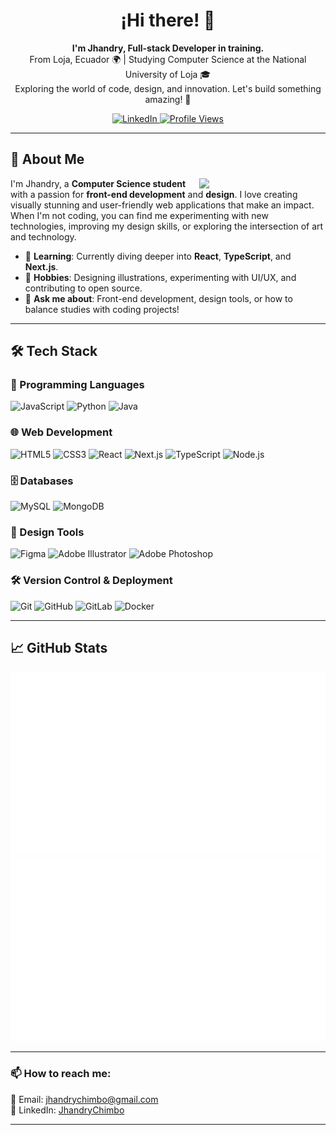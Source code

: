 <h1 align="center">¡Hi there! 👋</h1>

<p align="center">
  <strong>I'm Jhandry, Full-stack Developer in training.</strong><br>
  From Loja, Ecuador 🌍 | Studying Computer Science at the National University of Loja 🎓<br>
  Exploring the world of code, design, and innovation. Let's build something amazing! 🚀
</p>

<p align="center">
  <a href="https://www.linkedin.com/in/jhandrychimbo/">
    <img src="https://img.shields.io/badge/LinkedIn-%230077B5.svg?logo=linkedin&logoColor=white" alt="LinkedIn">
    <img src="https://komarev.com/ghpvc/?username=JhandryChimbo&color=blue&style=flat" alt="Profile Views">
  </a>
</p>

---

## 🚀 **About Me**
<img width="40%" align="right" src="https://raw.githubusercontent.com/onimur/.github/master/.resources/git-header.svg">

I'm Jhandry, a **Computer Science student** with a passion for **front-end development** and **design**. I love creating visually stunning and user-friendly web applications that make an impact. When I'm not coding, you can find me experimenting with new technologies, improving my design skills, or exploring the intersection of art and technology.

- 🌱 **Learning**: Currently diving deeper into **React**, **TypeScript**, and **Next.js**.
- 🎨 **Hobbies**: Designing illustrations, experimenting with UI/UX, and contributing to open source.
- 💬 **Ask me about**: Front-end development, design tools, or how to balance studies with coding projects!

---

## 🛠️ **Tech Stack**

### 🚀 Programming Languages
![JavaScript](https://img.shields.io/badge/JavaScript-F7DF1E?style=for-the-badge&logo=javascript&logoColor=black)
![Python](https://img.shields.io/badge/Python-3776AB?style=for-the-badge&logo=python&logoColor=white)
![Java](https://img.shields.io/badge/Java-ED8B00?style=for-the-badge&logo=java&logoColor=white)

### 🌐 Web Development
![HTML5](https://img.shields.io/badge/HTML5-E34F26?style=for-the-badge&logo=html5&logoColor=white)
![CSS3](https://img.shields.io/badge/CSS3-1572B6?style=for-the-badge&logo=css3&logoColor=white)
![React](https://img.shields.io/badge/React-20232A?style=for-the-badge&logo=react&logoColor=61DAFB)
![Next.js](https://img.shields.io/badge/Next.js-000000?style=for-the-badge&logo=nextdotjs&logoColor=white)
![TypeScript](https://img.shields.io/badge/TypeScript-3178C6?style=for-the-badge&logo=typescript&logoColor=white)
![Node.js](https://img.shields.io/badge/Node.js-339933?style=for-the-badge&logo=nodedotjs&logoColor=white)

### 🗄️ Databases
![MySQL](https://img.shields.io/badge/MySQL-4479A1?style=for-the-badge&logo=mysql&logoColor=white)
![MongoDB](https://img.shields.io/badge/MongoDB-47A248?style=for-the-badge&logo=mongodb&logoColor=white)

### 🎨 Design Tools
![Figma](https://img.shields.io/badge/Figma-F24E1E?style=for-the-badge&logo=figma&logoColor=white)
![Adobe Illustrator](https://img.shields.io/badge/Adobe%20Illustrator-FF9A00?style=for-the-badge&logo=adobeillustrator&logoColor=white)
![Adobe Photoshop](https://img.shields.io/badge/Adobe%20Photoshop-31A8FF?style=for-the-badge&logo=adobephotoshop&logoColor=white)

### 🛠️ Version Control & Deployment
![Git](https://img.shields.io/badge/Git-F05032?style=for-the-badge&logo=git&logoColor=white)
![GitHub](https://img.shields.io/badge/GitHub-181717?style=for-the-badge&logo=github&logoColor=white)
![GitLab](https://img.shields.io/badge/GitLab-FC6D26?style=for-the-badge&logo=gitlab&logoColor=white)
![Docker](https://img.shields.io/badge/Docker-2496ED?style=for-the-badge&logo=docker&logoColor=white)

---

## 📈 **GitHub Stats**
<div align="center">
  <a href="https://github.com/JhandryChimbo/github-stats">
    <img src="https://raw.githubusercontent.com/JhandryChimbo/github-stats/master/generated/overview.svg#gh-dark-mode-only" alt="GitHub Overview">
    <img src="https://raw.githubusercontent.com/JhandryChimbo/github-stats/master/generated/languages.svg#gh-dark-mode-only" alt="GitHub Languages">
  </a>
</div>

---

### 📫 How to reach me:
📧 Email: jhandrychimbo@gmail.com  
💼 LinkedIn: [JhandryChimbo](https://www.linkedin.com/in/jhandrychimbo/)

---



<!---
JhandryChimbo/JhandryChimbo is a ✨ special ✨ repository because its `README.md` (this file) appears on your GitHub profile.
You can click the Preview link to take a look at your changes.
--->

